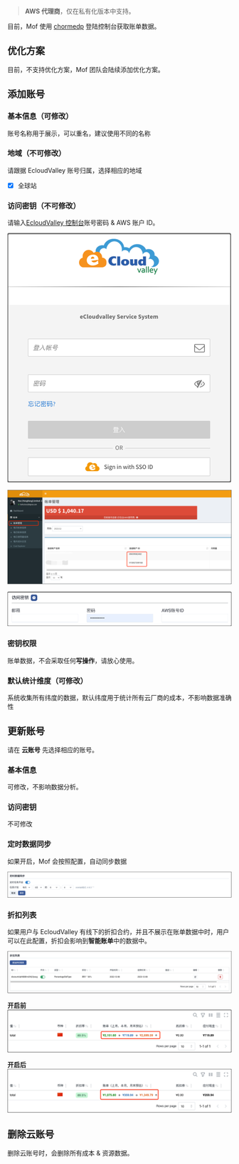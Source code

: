 > **AWS 代理商**，仅在私有化版本中支持。

目前，Mof 使用 [chormedp](https://github.com/chromedp/chromedp) 登陆控制台获取账单数据。

## 优化方案
目前，不支持优化方案，Mof 团队会陆续添加优化方案。

## 添加账号

### 基本信息（可修改）
账号名称用于展示，可以重名，建议使用不同的名称

### 地域（不可修改）
请跟据 EcloudValley 账号归属，选择相应的地域

- [x] 全球站

### 访问密钥（不可修改）
请输入[EcloudValley 控制台](https://service.ecloudvalley.com/bill_login.php)账号密码 & AWS 账户 ID。

![img.png](img/ev-login.png)

![img.png](img/ev-aws-account.zh.png)

![img.png](img/ev-cred.zh.png)

### 密钥权限
账单数据，不会采取任何**写操作**，请放心使用。

### 默认统计维度（可修改）
系统收集所有纬度的数据，默认纬度用于统计所有云厂商的成本，不影响数据准确性

## 更新账号
请在 **云账号** 先选择相应的账号。

### 基本信息
可修改，不影响数据分析。

### 访问密钥
不可修改

### 定时数据同步
如果开启，Mof 会按照配置，自动同步数据

![img.png](img/cron.zh.png)

### 折扣列表
如果用户与 EcloudValley 有线下的折扣合约，并且不展示在账单数据中时，用户可以在此配置，折扣会影响到**智能账单**中的数据中。

![img.png](img/discount.zh.png)

**开启前**
![img.png](img/discount-before.zh.png)

**开启后**
![img.png](img/discount-after.zh.png)


## 删除云账号
删除云账号时，会删除所有成本 & 资源数据。